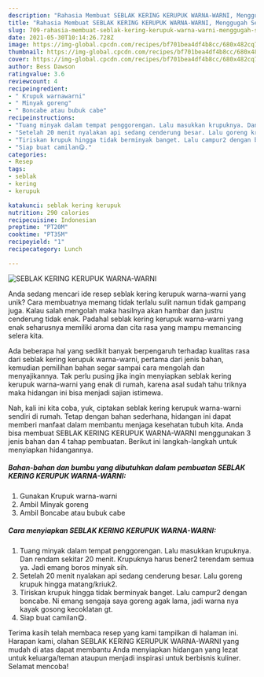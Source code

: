 ```yaml
---
description: "Rahasia Membuat SEBLAK KERING KERUPUK WARNA-WARNI, Menggugah Selera"
title: "Rahasia Membuat SEBLAK KERING KERUPUK WARNA-WARNI, Menggugah Selera"
slug: 709-rahasia-membuat-seblak-kering-kerupuk-warna-warni-menggugah-selera
date: 2021-05-30T10:14:26.728Z
image: https://img-global.cpcdn.com/recipes/bf701bea4df4b8cc/680x482cq70/seblak-kering-kerupuk-warna-warni-foto-resep-utama.jpg
thumbnail: https://img-global.cpcdn.com/recipes/bf701bea4df4b8cc/680x482cq70/seblak-kering-kerupuk-warna-warni-foto-resep-utama.jpg
cover: https://img-global.cpcdn.com/recipes/bf701bea4df4b8cc/680x482cq70/seblak-kering-kerupuk-warna-warni-foto-resep-utama.jpg
author: Bess Dawson
ratingvalue: 3.6
reviewcount: 4
recipeingredient:
- " Krupuk warnawarni"
- " Minyak goreng"
- " Boncabe atau bubuk cabe"
recipeinstructions:
- "Tuang minyak dalam tempat penggorengan. Lalu masukkan krupuknya. Dan rendam sekitar 20 menit. Krupuknya harus bener2 terendam semua ya. Jadi emang boros minyak sih."
- "Setelah 20 menit nyalakan api sedang cenderung besar. Lalu goreng krupuk hingga matang/kriuk2."
- "Tiriskan krupuk hingga tidak berminyak banget. Lalu campur2 dengan boncabe. Ni emang sengaja saya goreng agak lama, jadi warna nya kayak gosong kecoklatan gt."
- "Siap buat camilan😋."
categories:
- Resep
tags:
- seblak
- kering
- kerupuk

katakunci: seblak kering kerupuk 
nutrition: 290 calories
recipecuisine: Indonesian
preptime: "PT20M"
cooktime: "PT35M"
recipeyield: "1"
recipecategory: Lunch

---
```



![SEBLAK KERING KERUPUK WARNA-WARNI](https://img-global.cpcdn.com/recipes/bf701bea4df4b8cc/680x482cq70/seblak-kering-kerupuk-warna-warni-foto-resep-utama.jpg)

Anda sedang mencari ide resep seblak kering kerupuk warna-warni yang unik? Cara membuatnya memang tidak terlalu sulit namun tidak gampang juga. Kalau salah mengolah maka hasilnya akan hambar dan justru cenderung tidak enak. Padahal seblak kering kerupuk warna-warni yang enak seharusnya memiliki aroma dan cita rasa yang mampu memancing selera kita.



Ada beberapa hal yang sedikit banyak berpengaruh terhadap kualitas rasa dari seblak kering kerupuk warna-warni, pertama dari jenis bahan, kemudian pemilihan bahan segar sampai cara mengolah dan menyajikannya. Tak perlu pusing jika ingin menyiapkan seblak kering kerupuk warna-warni yang enak di rumah, karena asal sudah tahu triknya maka hidangan ini bisa menjadi sajian istimewa.


Nah, kali ini kita coba, yuk, ciptakan seblak kering kerupuk warna-warni sendiri di rumah. Tetap dengan bahan sederhana, hidangan ini dapat memberi manfaat dalam membantu menjaga kesehatan tubuh kita. Anda bisa membuat SEBLAK KERING KERUPUK WARNA-WARNI menggunakan 3 jenis bahan dan 4 tahap pembuatan. Berikut ini langkah-langkah untuk menyiapkan hidangannya.

<!--inarticleads1-->

##### Bahan-bahan dan bumbu yang dibutuhkan dalam pembuatan SEBLAK KERING KERUPUK WARNA-WARNI:

1. Gunakan  Krupuk warna-warni
1. Ambil  Minyak goreng
1. Ambil  Boncabe atau bubuk cabe




<!--inarticleads2-->

##### Cara menyiapkan SEBLAK KERING KERUPUK WARNA-WARNI:

1. Tuang minyak dalam tempat penggorengan. Lalu masukkan krupuknya. Dan rendam sekitar 20 menit. Krupuknya harus bener2 terendam semua ya. Jadi emang boros minyak sih.
1. Setelah 20 menit nyalakan api sedang cenderung besar. Lalu goreng krupuk hingga matang/kriuk2.
1. Tiriskan krupuk hingga tidak berminyak banget. Lalu campur2 dengan boncabe. Ni emang sengaja saya goreng agak lama, jadi warna nya kayak gosong kecoklatan gt.
1. Siap buat camilan😋.




Terima kasih telah membaca resep yang kami tampilkan di halaman ini. Harapan kami, olahan SEBLAK KERING KERUPUK WARNA-WARNI yang mudah di atas dapat membantu Anda menyiapkan hidangan yang lezat untuk keluarga/teman ataupun menjadi inspirasi untuk berbisnis kuliner. Selamat mencoba!
